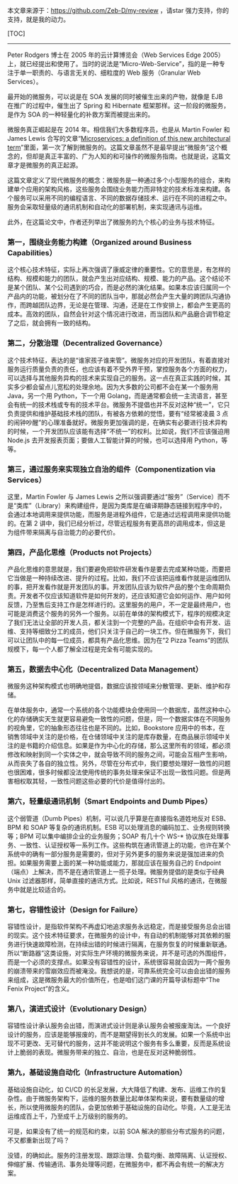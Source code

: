 本文章来源于：<https://github.com/Zeb-D/my-review> ，请star 强力支持，你的支持，就是我的动力。

[TOC]

------

Peter Rodgers 博士在 2005 年的云计算博览会（Web Services Edge 2005）上，就已经提出和使用了。当时的说法是“Micro-Web-Service”，指的是一种专注于单一职责的、与语言无关的、细粒度的 Web 服务（Granular Web Services）。

最开始的微服务，可以说是在 SOA 发展的同时被催生出来的产物，就像是 EJB 在推广的过程中，催生出了 Spring 和 Hibernate 框架那样。这一阶段的微服务，是作为 SOA 的一种轻量化的补救方案而被提出来的。



微服务真正崛起是在 2014 年。相信我们大多数程序员，也是从 Martin Fowler 和 James Lewis 合写的文章“[Microservices: a definition of this new architectural term](https://martinfowler.com/articles/microservices.html)”里面，第一次了解到微服务的。这篇文章虽然不是最早提出“微服务”这个概念的，但却是真正丰富的、广为人知的和可操作的微服务指南。也就是说，这篇文章才是微服务的真正起源。

这篇文章定义了现代微服务的概念：微服务是一种通过多个小型服务的组合，来构建单个应用的架构风格，这些服务会围绕业务能力而非特定的技术标准来构建。各个服务可以采用不同的编程语言、不同的数据存储技术、运行在不同的进程之中。服务会采取轻量级的通讯机制和自动化的部署机制，来实现通讯与运维。

此外，在这篇论文中，作者还列举出了微服务的九个核心的业务与技术特征。



### 第一，围绕业务能力构建（Organized around Business Capabilities）

这个核心技术特征，实际上再次强调了康威定律的重要性。它的意思是，有怎样的结构、规模和能力的团队，就会产生出对应结构、规模、能力的产品。这个结论不是某个团队、某个公司遇到的巧合，而是必然的演化结果。如果本应该归属同一个产品内的功能，被划分在了不同的团队当中，那就必然会产生大量的跨团队沟通协作，而跨越团队边界，无论是在管理、沟通，还是在工作安排上，都会产生更高的成本。高效的团队，自然会针对这个情况进行改进，而当团队和产品磨合调节稳定了之后，就会拥有一致的结构。



### 第二，分散治理（Decentralized Governance）

这个技术特征，表达的是“谁家孩子谁来管”。微服务对应的开发团队，有着直接对服务运行质量负责的责任，也应该有着不受外界干预，掌控服务各个方面的权力，可以选择与其他服务异构的技术来实现自己的服务。这一点在真正实践的时候，其实多少都会留点儿宽松的处理余地。因为大多数的公司都不会在某一个服务用 Java，另一个用 Python，下一个用 Golang，而是通常都会统一主流语言，甚至会有统一的技术栈或专有的技术平台。微服务不提倡也并不反对这种“统一”，它只负责提供和维护基础技术栈的团队，有被各方依赖的觉悟，要有“经常被凌晨 3 点的闹钟吵醒”的心理准备就好。微服务更加强调的是，在确实有必要进行技术异构的时候，一个开发团队应该能有选择“不统一”的权利。比如说，我们不应该强迫用 Node.js 去开发报表页面；要做人工智能计算的时候，也可以选择用 Python，等等。



### 第三，通过服务来实现独立自治的组件（Componentization via Services）

这里，Martin Fowler 与 James Lewis 之所以强调要通过“服务”（Service）而不是“类库”（Library）来构建组件，是因为类库是在编译期静态链接到程序中的，会通过本地调用来提供功能，而服务是进程外组件，它是通过远程调用来提供功能的。在第 2 讲中，我们已经分析过，尽管远程服务有更高昂的调用成本，但这是为组件带来隔离与自治能力的必要代价。



### 第四，产品化思维（Products not Projects）

产品化思维的意思就是，我们要避免把软件研发看作是要去完成某种功能，而要把它当做是一种持续改进、提升的过程。比如，我们不应该把运维看作就是运维团队的事，把开发看作就是开发团队的事。开发团队应该为软件产品的整个生命周期负责。开发者不仅应该知道软件是如何开发的，还应该知道它会如何运作、用户如何反馈，乃至售后支持工作是怎样进行的。这里服务的用户，不一定是最终用户，也可能是消费这个服务的另外一个服务。以前在单体的架构模式下，程序的规模决定了我们无法让全部的开发人员，都关注到一个完整的产品，在组织中会有开发、运维、支持等细致分工的成员，他们只关注于自己的一块工作。但在微服务下，我们可以让团队中的每一位成员，都具有产品化思维。因为在“2 Pizza Teams”的团队规模下，每一个人都了解全过程是完全有可能实现的。



### 第五，数据去中心化（Decentralized Data Management）

微服务这种架构模式也明确地提倡，数据应该按领域来分散管理、更新、维护和存储。

在单体服务中，通常一个系统的各个功能模块会使用同一个数据库，虽然这种中心化的存储确实天生就更容易避免一致性的问题，但是，同一个数据实体在不同服务的视角里，它的抽象形态往往也是不同的。比如，Bookstore 应用中的书本，在销售领域中关注的是价格，在仓储领域中关注的是库存数量，在商品展示领域中关注的是书籍的介绍信息。如果是作为中心化的存储，那么这里所有的领域，都必须修改和映射到同一个实体之中，就会导致不同的服务之间，可能会互相产生影响，从而丧失了各自的独立性。另外，尽管在分布式中，我们要想处理好一致性的问题也很困难，很多时候都没法使用传统的事务处理来保证不出现一致性问题。但是两害相权取其轻，一致性问题这些必要的代价是值得付出的。



### 第六，轻量级通讯机制（Smart Endpoints and Dumb Pipes）

这个弱管道（Dumb Pipes）机制，可以说几乎算是在直接指名道姓地反对 ESB、BPM 和 SOAP 等复杂的通讯机制。ESB 可以处理消息的编码加工、业务规则转换等；BPM 可以集中编排企业的业务服务；SOAP 有几十个 WS-* 协议族在处理事务、一致性、认证授权等一系列工作。这些构筑在通讯管道上的功能，也许在某个系统中的确有一部分服务是需要的，但对于另外更多的服务来说是强加进来的负担。如果服务需要上面的某一种功能或能力，那就应该在服务自己的 Endpoint（端点）上解决，而不是在通讯管道上一揽子处理。微服务提倡的是类似于经典 Unix 过滤器那样，简单直接的通讯方式。比如说，RESTful 风格的通讯，在微服务中就是比较适合的。



### 第七，容错性设计（Design for Failure）

容错性设计，是指软件架构不再虚幻地追求服务永远稳定，而是接受服务总会出错的现实。这个技术特征要求，在微服务的设计中，有自动的机制能够对其依赖的服务进行快速故障检测，在持续出错的时候进行隔离，在服务恢复的时候重新联通。所以“断路器”这类设施，对实际生产环境的微服务来说，并不是可选的外围组件，而是一个必须的支撑点。如果没有容错性的设计，系统很容易就会因为一两个服务的崩溃带来的雪崩效应而被淹没。我想说的是，可靠系统完全可以由会出错的服务来组成，这是微服务最大的价值所在，也是咱们这门课的开篇导读标题中“The Fenix Project”的含义。



### 第八，演进式设计（Evolutionary Design）

容错性设计承认服务会出错，而演进式设计则是承认服务会被报废淘汰。一个良好设计的服务，应该是能够报废的，而不是期望得到长久的发展。如果一个系统中出现不可更改、无可替代的服务，这并不能说明这个服务有多么重要，反而是系统设计上脆弱的表现。微服务带来的独立、自治，也是在反对这种脆弱性。



### 第九，基础设施自动化（Infrastructure Automation）

基础设施自动化，如 CI/CD 的长足发展，大大降低了构建、发布、运维工作的复杂性。由于微服务架构下，运维的服务数量比起单体架构来说，要有数量级的增长，所以使用微服务的团队，会更加依赖于基础设施的自动化。毕竟，人工是无法运维成百上千，乃至成千上万级别的服务的。





可是，如果没有了统一的规范和约束，以前 SOA 解决的那些分布式服务的问题，不又都重新出现了吗？



没错，的确如此。服务的注册发现、跟踪治理、负载均衡、故障隔离、认证授权、伸缩扩展、传输通讯、事务处理等问题，在微服务中，都不再会有统一的解决方案。

